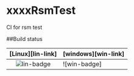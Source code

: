 # xxxxRsmTest
CI for rsm test

##Build status

|[Linux][lin-link] | [windows][win-link]|
|:----------------:|:-------------------|
| ![lin-badge]     | ![win-badge]       |

[lin-badge]:https://travus-ci.org/wentaojia2014/HelloCI.svg?
